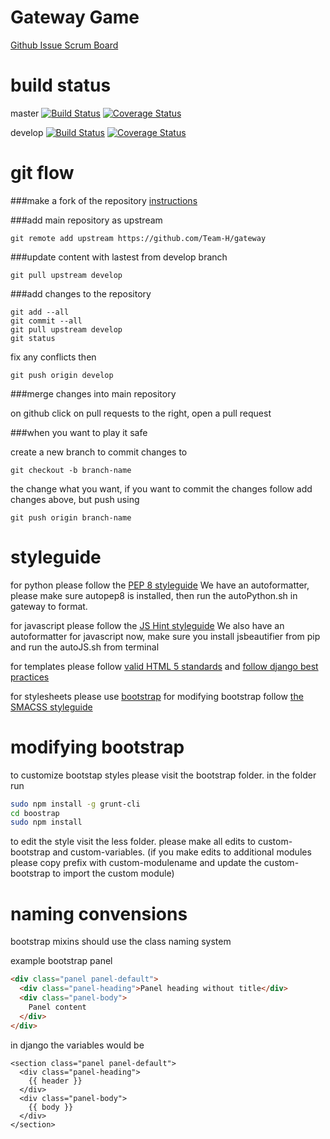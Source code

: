 Gateway Game
====
[Github Issue Scrum Board](https://huboard.com/Team-H/gateway)

build status
====
master
[![Build Status](https://travis-ci.org/Team-H/gateway.png?branch=master)](https://travis-ci.org/Team-H/gateway)
[![Coverage Status](https://coveralls.io/repos/Team-H/gateway/badge.png?branch=master)](https://coveralls.io/r/Team-H/gateway?branch=master)

develop [![Build Status](https://travis-ci.org/Team-H/gateway.png?branch=develop)](https://travis-ci.org/Team-H/gateway)
[![Coverage Status](https://coveralls.io/repos/Team-H/gateway/badge.png?branch=develop)](https://coveralls.io/r/Team-H/gateway?branch=develop)


git flow
====
###make a fork of the repository
[instructions](https://help.github.com/articles/fork-a-repo)

###add main repository as upstream
```
git remote add upstream https://github.com/Team-H/gateway
```

###update content with lastest from develop branch
```
git pull upstream develop
```

###add changes to the repository
```
git add --all
git commit --all
git pull upstream develop
git status
```
fix any conflicts then
```
git push origin develop
```

###merge changes into main repository

on github click on pull requests to the right, open a pull request

###when you want to play it safe

create a new branch to commit changes to
```
git checkout -b branch-name
```
the change what you want, if you want to commit the changes follow add changes above, but push using
```
git push origin branch-name
``` 

styleguide
====
for python please follow the [PEP 8 styleguide](http://www.python.org/dev/peps/pep-0008/)
We have an autoformatter, please make sure autopep8 is installed, then run the autoPython.sh in gateway to format.

for javascript please follow the [JS Hint styleguide](http://www.jshint.com/) 
We also have an autoformatter for javascript now, make sure you install jsbeautifier from pip and run the autoJS.sh from terminal

for templates please follow [valid HTML 5 standards](http://validator.w3.org/nu/) and [follow django best practices](https://oncampus.oberlin.edu/webteam/2012/09/architecture-django-templates)

for stylesheets please use [bootstrap](http://getbootstrap.com/) for modifying bootstrap follow [the SMACSS styleguide](http://smacss.com/)

modifying bootstrap
====
to customize bootstap styles please visit the bootstrap folder.
in the folder run
```sh
sudo npm install -g grunt-cli
cd boostrap
sudo npm install
```

to edit the style visit the less folder.
please make all edits to custom-bootstrap and custom-variables. (if you make edits to additional modules please copy prefix with custom-modulename and update the custom-bootstrap to import the custom module)


naming convensions
====
bootstrap mixins should use the class naming system

example bootstrap panel
``` html
<div class="panel panel-default">
  <div class="panel-heading">Panel heading without title</div>
  <div class="panel-body">
    Panel content
  </div>
</div>
```

in django the variables would be
``` django
<section class="panel panel-default">
  <div class="panel-heading">
    {{ header }}
  </div>
  <div class="panel-body">
    {{ body }}
  </div>
</section>
```
